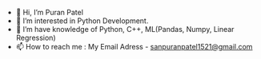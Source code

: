 - 👋 Hi, I’m Puran Patel
- 👀 I’m interested in Python Development. 
- 🌱 I’m have knowledge of Python, C++, ML(Pandas, Numpy, Linear Regression)
- 📫 How to reach me : My Email Adress - sanpuranpatel1521@gmail.com

<!---
puran1521/puran1521 is a ✨ special ✨ repository because its `README.md` (this file) appears on your GitHub profile.
You can click the Preview link to take a look at your changes.
--->
